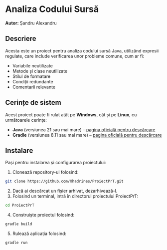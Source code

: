 # Analiza Codului Sursă

**Autor:** Șandru Alexandru

## Descriere
Acesta este un proiect pentru analiza codului sursă Java, utilizând expresii regulate, care include verificarea unor probleme comune, cum ar fi:

* Variabile neutilizate
* Metode și clase neutilizate
* Stilul de formatare
* Condiții redundante
* Comentarii relevante

## Cerințe de sistem
Acest proiect poate fi rulat atât pe **Windows**, cât și pe **Linux**, cu următoarele cerințe:

* **Java** (versiunea 21 sau mai mare) – [pagina oficială pentru descărcare](https://www.oracle.com/java/technologies/downloads/#java21)
* **Gradle** (versiunea 8.11 sau mai mare) – [pagina oficială pentru descărcare](https://docs.gradle.org/current/userguide/installation.html)

## Instalare
Pași pentru instalarea și configurarea proiectului:

1. Clonează repository-ul folosind:

```bash
git clone https://github.com/Xhadrines/ProiectPrT.git
```

2. Dacă ai descărcat un fișier arhivat, dezarhivează-l.
3. Folosind un terminal, intră în directorul proiectului ProiectPrT:

```bash
cd ProiectPrT
```

4. Construiște proiectul folosind:

```bash
gradle build
```

5. Rulează aplicația folosind:

```bash
gradle run
```
